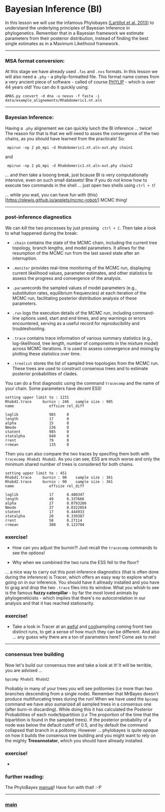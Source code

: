 # Bayesian Inference (BI)

In this lesson we will use the infamous Phylobayes [(Lartillot et al. 2013)](https://doi.org/10.1093/sysbio/syt022) to understand the underlying principles of Bayesian Inference in phylogenetics. Remember that in a Bayesian framework we estimate parameters from their posterior distribution, instead of finding the best single estimates as in a Maximum Likelihood framework.

---

### MSA format conversion: 

At this stage we have already used ```.fas``` and ```.nxs``` formats. In this lesson we will also need a ```.phy``` - a phylip-formatted file. This format name comes from a very ancient piece of software - called of course [PHYLIP](https://en.wikipedia.org/wiki/PHYLIP) - which is over 44 years old! You can do it quickly using:

```
AMAS.py convert -d dna -u nexus -f fasta -i data/example_alignements/Rhabdomeric1.nt.aln
```

---

### Bayesian Inference: 

Having a ```.phy``` alignement we can quickly lunch the BI inference ... twice! The reason for that is that we will need to asses the convergence of the two chains, as you should have learned from the practicals! So:

```
 mpirun -np 2 pb_mpi -d Rhabdomeric1.nt.aln-out.phy chain1
```

and 

```
 mpirun -np 2 pb_mpi -d Rhabdomeric1.nt.aln-out.phy chain2
```

... and then take a looong break, just bcause BI is very computationally intensive, even on such small datasets! Btw if you do not know how to execute two commands in the shell ... just open two shells using ```ctrl + t```!

... while you wait, you can have fun with (this)[https://plewis.github.io/applets/mcmc-robot/] MCMC thing!

---

### post-inference diagnostics

We can _kill_ the two processes by just pressing ``` ctrl + C```. Then take a look to what happened during the break:
 
* ```.chain``` contains the state of the MCMC chain, including the current tree topology, branch lengths, and model parameters. It allows for the resumption of the MCMC run from the last saved state after an interruption.​

* ```.monitor``` provides real-time monitoring of the MCMC run, displaying current likelihood values, parameter estimates, and other statistics to assess the progress and convergence of the analysis.​

* ```.param```records the sampled values of model parameters (e.g., substitution rates, equilibrium frequencies) at each iteration of the MCMC run, facilitating posterior distribution analysis of these parameters.​

* ```.run``` logs the execution details of the MCMC run, including command-line options used, start and end times, and any warnings or errors encountered, serving as a useful record for reproducibility and troubleshooting.​

* ```.trace``` contains trace information of various summary statistics (e.g., log-likelihood, tree length, number of components in the mixture model) across MCMC iterations. It is used to assess convergence and mixing by plotting these statistics over time.​

* ```.treelist``` stores the list of sampled tree topologies from the MCMC run. These trees are used to construct consensus trees and to estimate posterior probabilities of clades.​

You can do a first diagnostic using the command ```tracecomp``` and the name of your chain. Some parameters have decent ESS!

```
setting upper limit to : 1231
Rhabd1.trace	 burnin : 246	sample size : 985
name                effsize	rel_diff

loglik              985		0
length              17		0
alpha               15		0
Nmode               236		0
statent             985		0
statalpha           840		0
rrent               79		0
rrmean              135		0
```

Then you can also compare the two traces by specifing them both with ```tracecomp Rhabd1 Rhabd2```. As you can see, ESS are much worse and only the minimum shared number of trees is considered for both chains.

```
setting upper limit to : 451
Rhabd1.trace	 burnin : 90	sample size : 361
Rhabd2.trace	 burnin : 90	sample size : 361
name                effsize	rel_diff

loglik              17		0.480347
length              49		0.337666
alpha               27		0.0793266
Nmode               37		0.0322054
statent             17		0.444933
statalpha           20		0.339387
rrent               58		0.27114
rrmean              308		0.123704
```

### exercise!

* How can you adjust the burnin?! Just recall the ```tracecomp``` commands to see the options!

* Why when we combined the two runs the ESS fell to the floor? 

... a nice way to carry out this post-inference diagnostics (that is often done during the inference) is Tracer,
which offers an easy way to explore what's going on in our inference. You should have it allready installed and you have to grag and drop the two ```.trace``` files into its window. What you whish to see is the famous __fuzzy caterpillar__ - by far the most loved animals by phylogeneticists - which implies that there's no autocorrelation in our analysis and that it has reached stationarity. 

### exercise!

* Take a look  in Tracer at an [awful](https://github.com/for-giobbe/phy/raw/master/examples/bad_trace_example.p) 
and [cool](https://github.com/for-giobbe/phy/raw/master/examples/good_trace_example.p)sampling coming fromt two
distinct runs, to get a sense of how much they can be different. And also ... any guess why there are a ton of parameters here? Come ask to me!

---

### consensus tree building

Now let's build our consensus tree and take a look at it! It will be terrible, you are advised ...

```
bpcomp Rhabd1 Rhabd2
```

Probably in many of your trees you will see politomies (*i.e* more than two branches descending from a single node). Remember that MrBayes doesn't produce multifurcating trees during the run! When we have used the ```bpcomp``` command we have also sumarized all sampled trees in a consensus one (after burn-in discarding). While doing this it has calculated the Posterior Probabilities of each node/bipartition (*i.e* The proportion of the time that the bipartition is found in the sampled trees). If the posterior probability of a node was below the default cutoff of 0.5, and by default the command collapsed that branch in a politomy. However ... phylobayes is quite _opaque_ on how it builds the consensus tree building and you might want to rely on the mighty __Treeannotator__, which you should have allready installed. 

### exercise!


-

### further reading: 

The PhyloBayes [manual](https://github.com/bayesiancook/phylobayes/blob/master/pbManual4.1.pdf)! Have fun with that! :-P

---

### [main](https://github.com/for-giobbe/MP25/tree/main)